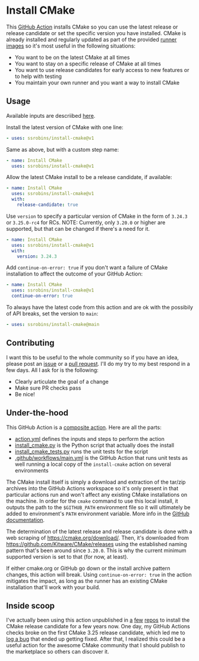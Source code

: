 # Install CMake
This [GitHub Action](https://github.com/features/actions) installs CMake so you can use the latest release or release candidate or set the specific version you have installed. CMake is already installed and regularly updated as part of the provided [runner images](https://github.com/actions/runner-images/tree/main/images) so it's most useful in the following situations:
- You want to be on the latest CMake at all times
- You want to stay on a specific release of CMake at all times
- You want to use release candidates for early access to new features or to help with testing
- You maintain your own runner and you want a way to install CMake

## Usage
Available inputs are descriibed [here](action.yml).

Install the latest version of CMake with one line:
```yaml
- uses: ssrobins/install-cmake@v1
```
Same as above, but with a custom step name:
```yaml
- name: Install CMake
  uses: ssrobins/install-cmake@v1
```
Allow the latest CMake install to be a release candidate, if available:
```yaml
- name: Install CMake
  uses: ssrobins/install-cmake@v1
  with:
    release-candidate: true
```
Use `version` to specify a particular version of CMake in the form of `3.24.3` or `3.25.0-rc4` for RCs. NOTE: Currently, only `3.20.0` or higher are supported, but that can be changed if there's a need for it.
```yaml
- name: Install CMake
  uses: ssrobins/install-cmake@v1
  with:
    version: 3.24.3
```
Add `continue-on-error: true` if you don't want a failure of CMake installation to affect the outcome of your GitHub Action:
```yaml
- name: Install CMake
  uses: ssrobins/install-cmake@v1
  continue-on-error: true
```
To always have the latest code from this action and are ok with the possibily of API breaks, set the version to `main`:
```yaml
- uses: ssrobins/install-cmake@main
```

## Contributing
I want this to be useful to the whole community so if you have an idea, please post an [issue](https://github.com/ssrobins/install-cmake/issues) or a [pull request](https://github.com/ssrobins/install-cmake/pulls). I'll do my try to my best respond in a few days. All I ask for is the following:
- Clearly articulate the goal of a change
- Make sure PR checks pass
- Be nice!

## Under-the-hood
This GitHub Action is a [composite action](https://docs.github.com/en/actions/creating-actions/creating-a-composite-action). Here are all the parts:
- [action.yml](action.yml) defines the inputs and steps to perform the action
- [install_cmake.py](install_cmake.py) is the Python script that actually does the install
- [install_cmake_tests.py](install_cmake_tests.py) runs the unit tests for the script
- [.github/workflows/main.yml](.github/workflows/main.yml) is the GitHub Action that runs unit tests as well running a local copy of the `install-cmake` action on several environments

The CMake install itself is simply a download and extraction of the tar/zip archives into the GitHub Actions workspace so it's only present in that particular actions run and won't affect any existing CMake installations on the machine. In order for the `cmake` command to use this local install, it outputs the path to the `$GITHUB_PATH` environment file so it will ultimately be added to environment's `PATH` environment variable. More info in the [GitHub documentation](https://docs.github.com/en/actions/using-workflows/workflow-commands-for-github-actions#adding-a-system-path).

The determination of the latest release and release candidate is done with a web scraping of https://cmake.org/download/. Then, it's downloaded from https://github.com/Kitware/CMake/releases using the established naming pattern that's been around since `3.20.0`. This is why the current minimum supported version is set to that (for now, at least).

If either cmake.org or GitHub go down or the install archive pattern changes, this action will break. Using `continue-on-error: true` in the action mitigates the impact, as long as the runner has an existing CMake installation that'll work with your build.

## Inside scoop
I've actually been using this action unpublished in [a](https://github.com/ssrobins/stackblox/blob/main/.github/workflows/main.yml) [few](https://github.com/ssrobins/sdl2-example/blob/main/.github/workflows/main.yml) [repos](https://github.com/ssrobins/sfml-examples/blob/main/.github/workflows/main.yml) to install the CMake release candidate for a few years now. One day, my GitHub Actions checks broke on the first CMake 3.25 release candidate, which led me to [log a bug](https://gitlab.kitware.com/cmake/cmake/-/issues/24087) that ended up getting fixed. After that, I realized this could be a useful action for the awesome CMake community that I should publish to the marketplace so others can discover it.
